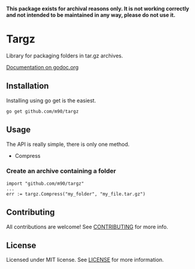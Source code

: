 __This package exists for archival reasons only.
It is not working correctly and not intended to be maintained in any way, please do not use it.__

# Targz

Library for packaging folders in tar.gz archives.

[Documentation on godoc.org](http://godoc.org/github.com/m90/targz)

## Installation

Installing using go get is the easiest.

    go get github.com/m90/targz

## Usage

The API is really simple, there is only one method.

* Compress

### Create an archive containing a folder

    import "github.com/m90/targz"
    ...
    err := targz.Compress("my_folder", "my_file.tar.gz")

## Contributing

All contributions are welcome! See [CONTRIBUTING](CONTRIBUTING.md) for more info.

## License

Licensed under MIT license. See [LICENSE](LICENSE) for more information.

